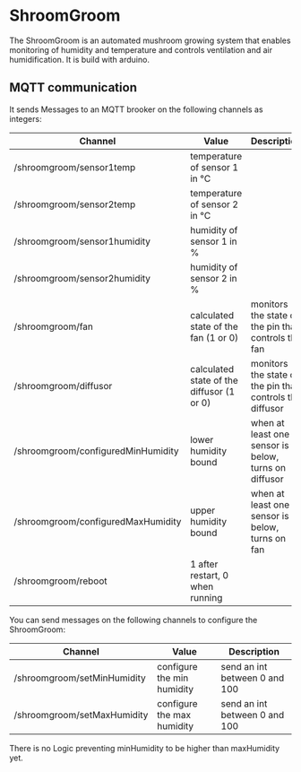 # ShroomGroom

The ShroomGroom is an automated mushroom growing system that enables monitoring of humidity and temperature and controls ventilation and air humidification. It is build with arduino.

## MQTT communication 
It sends Messages to an MQTT brooker on the following channels as integers:

| Channel                            | Value                                     | Description                                              |
|------------------------------------|-------------------------------------------|----------------------------------------------------------|
| /shroomgroom/sensor1temp           | temperature of sensor 1 in °C             |                                                          |
| /shroomgroom/sensor2temp           | temperature of sensor 2 in °C             |                                                          |
| /shroomgroom/sensor1humidity       | humidity of sensor 1 in %                 |                                                          |
| /shroomgroom/sensor2humidity       | humidity of sensor 2 in %                 |                                                          |
| /shroomgroom/fan                   | calculated state of the fan (1 or 0)      | monitors the state of the pin that controls the fan      |
| /shroomgroom/diffusor              | calculated state of the diffusor (1 or 0) | monitors the state of the pin that controls the diffusor |
| /shroomgroom/configuredMinHumidity | lower humidity bound                      | when at least one sensor is below, turns on diffusor     |
| /shroomgroom/configuredMaxHumidity | upper humidity bound                      | when at least one sensor is below, turns on fan          |
| /shroomgroom/reboot                | 1 after restart, 0 when running           | |

You can send messages on the following channels to configure the ShroomGroom:

| Channel                     | Value                      | Description                   |
|-----------------------------|----------------------------|-------------------------------|
| /shroomgroom/setMinHumidity | configure the min humidity | send an int between 0 and 100 |
| /shroomgroom/setMaxHumidity | configure the max humidity | send an int between 0 and 100 |

There is no Logic preventing minHumidity to be higher than maxHumidity yet.



